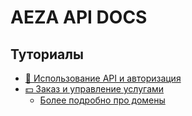# AEZA API DOCS

## Туториалы
* [💼 Использование API и авторизация](/t/usage.md)
* [💵 Заказ и управление услугами](/t/service.md)
  * [Более подробно про домены](/t/types/domain.md)
